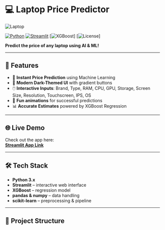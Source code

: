 # 💻 Laptop Price Predictor

![Laptop](https://images.unsplash.com/photo-1517336714731-489689fd1ca8?auto=format&fit=crop&w=1200&q=80)

[![Python](https://img.shields.io/badge/Python-3.10+-blue?style=for-the-badge&logo=python)](https://www.python.org/)
[![Streamlit](https://img.shields.io/badge/Streamlit-Yes-orange?style=for-the-badge&logo=streamlit)](https://streamlit.io/)
[![XGBoost](https://img.shields.io/badge/XGBoost-Yes-red?style=for-the-badge&logo=xgboost)]
[![License](https://img.shields.io/badge/License-MIT-green?style=for-the-badge)]

**Predict the price of any laptop using AI & ML!**  

---

## 🌟 Features

- 🚀 **Instant Price Prediction** using Machine Learning  
- 🎨 **Modern Dark-Themed UI** with gradient buttons  
- 🖱️ **Interactive Inputs**: Brand, Type, RAM, CPU, GPU, Storage, Screen Size, Resolution, Touchscreen, IPS, OS  
- 🎈 **Fun animations** for successful predictions  
- 📊 **Accurate Estimates** powered by XGBoost Regression  

---

## 🌐 Live Demo

Check out the app here:  
[**Streamlit App Link**](https://laptop-price-predictor-shahid.streamlit.app/)  

---

## 🛠 Tech Stack

- **Python 3.x**  
- **Streamlit** – interactive web interface  
- **XGBoost** – regression model  
- **pandas & numpy** – data handling  
- **scikit-learn** – preprocessing & pipeline  

---

## 📂 Project Structure


